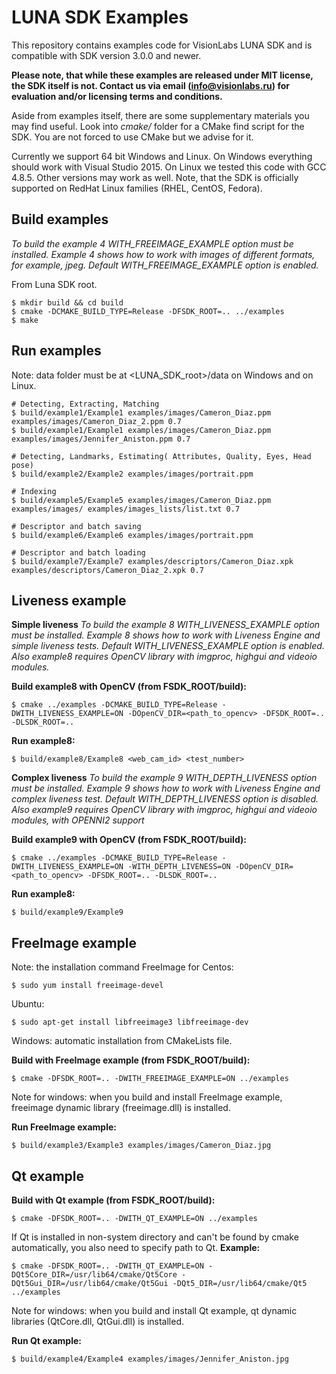 # LUNA SDK Examples
This repository contains examples code for VisionLabs LUNA SDK and is compatible
with SDK version 3.0.0 and newer.

**Please note, that while these examples are released under MIT license, the SDK itself is not.
Contact us via email (info@visionlabs.ru) for evaluation and/or licensing terms and conditions.**

Aside from examples itself, there are some supplementary materials you may find useful.
Look into *cmake/* folder for a CMake find script for the SDK. You are not forced to use
CMake but we advise for it.

Currently we support 64 bit Windows and Linux. On Windows everything should work with
Visual Studio 2015. On Linux we tested this code with GCC 4.8.5.
Other versions may work as well. Note, that the SDK is officially supported on RedHat
Linux families (RHEL, CentOS, Fedora).

## Build examples
*To build the example 4 WITH_FREEIMAGE_EXAMPLE option must be installed.
Example 4 shows how to work with images of different formats, for example, jpeg.
Default  WITH_FREEIMAGE_EXAMPLE option is enabled.*

From Luna SDK root.
```
$ mkdir build && cd build
$ cmake -DCMAKE_BUILD_TYPE=Release -DFSDK_ROOT=.. ../examples
$ make
```

## Run examples
Note: data folder must be at <LUNA_SDK_root>/data on Windows and on Linux.
```
# Detecting, Extracting, Matching
$ build/example1/Example1 examples/images/Cameron_Diaz.ppm examples/images/Cameron_Diaz_2.ppm 0.7
$ build/example1/Example1 examples/images/Cameron_Diaz.ppm examples/images/Jennifer_Aniston.ppm 0.7

# Detecting, Landmarks, Estimating( Attributes, Quality, Eyes, Head pose)
$ build/example2/Example2 examples/images/portrait.ppm
 
# Indexing
$ build/example5/Example5 examples/images/Cameron_Diaz.ppm examples/images/ examples/images_lists/list.txt 0.7

# Descriptor and batch saving
$ build/example6/Example6 examples/images/portrait.ppm

# Descriptor and batch loading
$ build/example7/Example7 examples/descriptors/Cameron_Diaz.xpk examples/descriptors/Cameron_Diaz_2.xpk 0.7
```

## Liveness example 

**Simple liveness**
*To build the example 8 WITH_LIVENESS_EXAMPLE option must be installed.
Example 8 shows how to work with Liveness Engine and simple liveness tests.
Default  WITH_LIVENESS_EXAMPLE option is enabled.
Also example8 requires OpenCV library with imgproc, highgui and videoio modules.*

**Build example8 with OpenCV (from FSDK_ROOT/build):**
```
$ cmake ../examples -DCMAKE_BUILD_TYPE=Release -DWITH_LIVENESS_EXAMPLE=ON -DOpenCV_DIR=<path_to_opencv> -DFSDK_ROOT=.. -DLSDK_ROOT=..
```
**Run example8:**
```
$ build/example8/Example8 <web_cam_id> <test_number>
```

**Complex liveness**
*To build the example 9 WITH_DEPTH_LIVENESS option must be installed.
Example 9 shows how to work with Liveness Engine and complex liveness test.
Default  WITH_DEPTH_LIVENESS option is disabled.
Also example9 requires OpenCV library with imgproc, highgui and videoio modules, with OPENNI2 support*

**Build example9 with OpenCV (from FSDK_ROOT/build):**
```
$ cmake ../examples -DCMAKE_BUILD_TYPE=Release -DWITH_LIVENESS_EXAMPLE=ON -WITH_DEPTH_LIVENESS=ON -DOpenCV_DIR=<path_to_opencv> -DFSDK_ROOT=.. -DLSDK_ROOT=..
```
**Run example8:**
```
$ build/example9/Example9
```

## FreeImage example
Note: the installation command FreeImage for Centos:
```
$ sudo yum install freeimage-devel
```
Ubuntu:
```
$ sudo apt-get install libfreeimage3 libfreeimage-dev
```
Windows: automatic installation from CMakeLists file.

**Build with FreeImage example (from FSDK_ROOT/build):**
```
$ cmake -DFSDK_ROOT=.. -DWITH_FREEIMAGE_EXAMPLE=ON ../examples
```
Note for windows: when you build and install FreeImage example, freeimage dynamic library (freeimage.dll) is installed.

**Run FreeImage example:**
```
$ build/example3/Example3 examples/images/Cameron_Diaz.jpg
```

## Qt example
**Build with Qt example (from FSDK_ROOT/build):**
```
$ cmake -DFSDK_ROOT=.. -DWITH_QT_EXAMPLE=ON ../examples
```

If Qt is installed in non-system directory and can't be found by cmake automatically, you also need to specify path to Qt.
**Example:**
```
$ cmake -DFSDK_ROOT=.. -DWITH_QT_EXAMPLE=ON -DQt5Core_DIR=/usr/lib64/cmake/Qt5Core -DQt5Gui_DIR=/usr/lib64/cmake/Qt5Gui -DQt5_DIR=/usr/lib64/cmake/Qt5 ../examples
```
Note for windows: when you build and install Qt example, qt dynamic libraries (QtCore.dll, QtGui.dll) is installed.

**Run Qt example:**
```
$ build/example4/Example4 examples/images/Jennifer_Aniston.jpg
```

